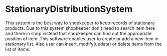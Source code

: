 # StationaryDistributionSystem

This system is the best way to shopkeeper to keep records of stationary products. Due to this system shopkeeper
don't need to search item here and there in shop instead that shopkeeper can find out the appropriate position of item .This software enables user to create or add a new item in stationary list. Also user can insert, modify(update) or delete items from the list of items.
